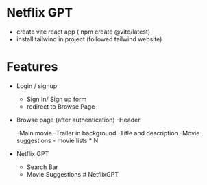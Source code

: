 # Netflix GPT

- create vite react app ( npm create @vite/latest)
- install tailwind in project (followed tailwind website)


# Features
- Login / signup
    - Sign In/ Sign up form
    - redirect to Browse Page
- Browse page (after authentication)
    -Header
    
    -Main movie 
        -Trailer in background
        -Title and description
        -Movie suggestions
            - movie lists * N

- Netflix GPT
    - Search Bar
    - Movie Suggestions
#   N e t f l i x G P T  
 